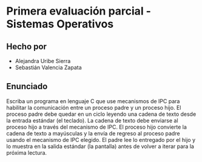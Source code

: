 # Primera evaluación parcial - Sistemas Operativos

## Hecho por

- Alejandra Uribe Sierra
- Sebastián Valencia Zapata

## Enunciado

Escriba un programa en lenguaje C que use mecanismos de IPC para habilitar la comunicación entre un proceso padre y un proceso hijo. El proceso padre debe quedar en un ciclo leyendo una cadena de texto desde la entrada estándar (el teclado). La cadena de texto debe enviarse al proceso hijo a través del mecanismo de IPC. El proceso hijo convierte la cadena de texto a mayúsculas y la envía de regreso al proceso padre usando el mecanismo de IPC elegido. El padre lee lo entregado por el hijo y lo muestra en la salida estándar (la pantalla) antes de volver a iterar para la próxima lectura.
